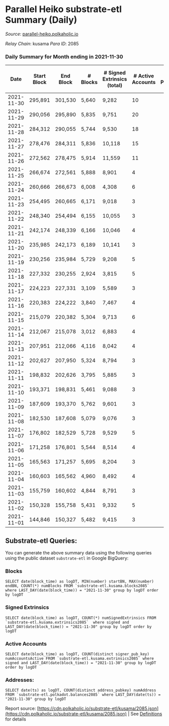 # Parallel Heiko substrate-etl Summary (Daily)

_Source_: [parallel-heiko.polkaholic.io](https://parallel-heiko.polkaholic.io)

*Relay Chain*: kusama
*Para ID*: 2085



### Daily Summary for Month ending in 2021-11-30


| Date | Start Block | End Block | # Blocks | # Signed Extrinsics (total) | # Active Accounts | # Passive | # New | # Addresses with Balances | # Events | # Transfers | # XCM Transfers In | # XCM Transfers Out |
| ---- | ----------- | --------- | -------- | --------------------------- | ----------------- | --------- | ----- | ------------------------- | -------- | ----------- | ------------------ | ------------------- |
| 2021-11-30 | 295,891 | 301,530 | 5,640  | 9,282 | 10 |  |  | 10,718 | 29,871 | 2 ($1,886.76) | 3 ($3,329.25) |   |
| 2021-11-29 | 290,056 | 295,890 | 5,835  | 9,751 | 20 |  |  | 10,716 | 31,200 | 1 ($35.77) | 1 ($333.70) |   |
| 2021-11-28 | 284,312 | 290,055 | 5,744  | 9,530 | 18 |  |  | 10,715 | 30,575 |   | 1 ($16.27) |   |
| 2021-11-27 | 278,476 | 284,311 | 5,836  | 10,118 | 15 |  |  | 10,714 | 40,774 | 6 ($1,438.12) | 3 ($1,027.77) | 3 ($3,845.92) |
| 2021-11-26 | 272,562 | 278,475 | 5,914  | 11,559 | 11 |  |  | 10,714 | 72,771 | 1 ($1.79) | 2 ($399.61) |   |
| 2021-11-25 | 266,674 | 272,561 | 5,888  | 8,901 | 4 |  |  | 10,711 | 29,582 |   |   |   |
| 2021-11-24 | 260,666 | 266,673 | 6,008  | 4,308 | 6 |  |  | 10,711 | 21,895 | 265 ($397,383.20) | 4 ($6,775.72) |   |
| 2021-11-23 | 254,495 | 260,665 | 6,171  | 9,018 | 3 |  |  | 10,502 | 30,384 |   |   |   |
| 2021-11-22 | 248,340 | 254,494 | 6,155  | 10,055 | 3 |  |  | 10,502 | 32,433 |   | 1 ($346.75) |   |
| 2021-11-21 | 242,174 | 248,339 | 6,166  | 10,046 | 4 |  |  | 10,501 | 32,431 |   |   |   |
| 2021-11-20 | 235,985 | 242,173 | 6,189  | 10,141 | 3 |  |  | 10,501 | 32,672 |   | 1 ($3.65) |   |
| 2021-11-19 | 230,256 | 235,984 | 5,729  | 9,208 | 5 |  |  | 10,500 | 29,889 | 1 ($0.89) |   |   |
| 2021-11-18 | 227,332 | 230,255 | 2,924  | 3,815 | 5 |  |  | 10,500 | 21,802 | 1,636 ($184,038.78) |   |   |
| 2021-11-17 | 224,223 | 227,331 | 3,109  | 5,589 | 3 |  |  | 8,872 | 17,403 |   | 1 ($371.35) |   |
| 2021-11-16 | 220,383 | 224,222 | 3,840  | 7,467 | 4 |  |  | 8,872 | 22,633 | 1 ($110.65) | 2 ($649.24) |   |
| 2021-11-15 | 215,079 | 220,382 | 5,304  | 9,713 | 6 |  |  | 8,871 | 75,131 | 8,843 ($5,144,136.38) | 1 ($422.55) |   |
| 2021-11-14 | 212,067 | 215,078 | 3,012  | 6,883 | 4 |  |  | 38 | 19,808 | 7 ($3,754.22) |   |   |
| 2021-11-13 | 207,951 | 212,066 | 4,116  | 8,042 | 4 |  |  | 38 | 24,379 | 7 ($3,822.54) | 6 ($611.97) | 2 ($569.89) |
| 2021-11-12 | 202,627 | 207,950 | 5,324  | 8,794 | 3 |  |  | 33 | 28,245 |   | 1 ($818.70) |   |
| 2021-11-11 | 198,832 | 202,626 | 3,795  | 5,885 | 3 |  |  | 32 | 19,371 |   | 1 ($450.40) |   |
| 2021-11-10 | 193,371 | 198,831 | 5,461  | 9,088 | 3 |  |  | 31 | 29,116 |   | 2 ($2,580.20) |   |
| 2021-11-09 | 187,609 | 193,370 | 5,762  | 9,601 | 3 |  |  | 29 | 30,735 |   | 1 ($503.63) |   |
| 2021-11-08 | 182,530 | 187,608 | 5,079  | 9,076 | 3 |  |  | 28 | 28,334 |   | 3 ($1,883.47) |   |
| 2021-11-07 | 176,802 | 182,529 | 5,728  | 9,529 | 5 |  |  | 25 | 30,533 | 1 ($48.73) | 2 ($29.61) |   |
| 2021-11-06 | 171,258 | 176,801 | 5,544  | 8,514 | 4 |  |  | 24 | 28,143 | 2 ($800.40) | 3 ($148.52) |   |
| 2021-11-05 | 165,563 | 171,257 | 5,695  | 8,204 | 3 |  |  | 22 | 27,822 |   | 3 ($927.63) |   |
| 2021-11-04 | 160,603 | 165,562 | 4,960  | 8,492 | 4 |  |  | 20 | 26,914 | 1 ($168.82) | 1 ($78.08) |   |
| 2021-11-03 | 155,759 | 160,602 | 4,844  | 8,791 | 3 |  |  | 19 | 27,293 |   | 3 ($249.67) |   |
| 2021-11-02 | 150,328 | 155,758 | 5,431  | 9,332 | 5 |  |  | 17 | 29,567 | 10 ($3,778.58) | 2 ($84.08) |   |
| 2021-11-01 | 144,846 | 150,327 | 5,482  | 9,415 | 3 |  |  | 16 | 29,797 |   |   |   |

## Substrate-etl Queries:
You can generate the above summary data using the following queries using the public dataset `substrate-etl` in Google BigQuery:


### Blocks
```
SELECT date(block_time) as logDT, MIN(number) startBN, MAX(number) endBN, COUNT(*) numBlocks FROM `substrate-etl.kusama.blocks2085`  where LAST_DAY(date(block_time)) = "2021-11-30" group by logDT order by logDT
```


### Signed Extrinsics
```
SELECT date(block_time) as logDT, COUNT(*) numSignedExtrinsics FROM `substrate-etl.kusama.extrinsics2085`  where signed and LAST_DAY(date(block_time)) = "2021-11-30" group by logDT order by logDT
```


### Active Accounts
```
SELECT date(block_time) as logDT, COUNT(distinct signer_pub_key) numAccountsActive FROM `substrate-etl.kusama.extrinsics2085` where signed and LAST_DAY(date(block_time)) = "2021-11-30" group by logDT order by logDT
```


### Addresses:
```
SELECT date(ts) as logDT, COUNT(distinct address_pubkey) numAddress FROM `substrate-etl.polkadot.balances2085` where LAST_DAY(date(ts)) = "2021-11-30" group by logDT
```



Report source: [https://cdn.polkaholic.io/substrate-etl/kusama/2085.json](https://cdn.polkaholic.io/substrate-etl/kusama/2085.json) | See [Definitions](/DEFINITIONS.md) for details
